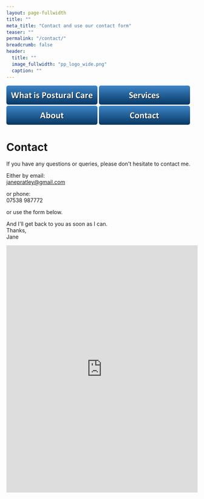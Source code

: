 ```yaml
---
layout: page-fullwidth
title: ""
meta_title: "Contact and use our contact form"
teaser: ""
permalink: "/contact/"
breadcrumb: false
header:
  title: ""
  image_fullwidth: "pp_logo_wide.png"
  caption: ""
---
```


[<img src="../images/buttons/button_what-is-postural-care.png">](/../postural_care/)
[<img src="../images/buttons/button_services.png">](/../services/)
[<img src="../images/buttons/button_about.png">](/../about/)
[<img src="../images/buttons/button_contact.png">](/../contact/)

# Contact

If you have any questions or queries, please don't hesitate to contact me.

Either by email:  
[janepratley@gmail.com](mailto:janepratley@gmail.com)

or phone:  
07538 987772

or use the form below.

And I'll get back to you as soon as I can.  
Thanks,  
Jane

<div class="panel">
<iframe width="100%" height="650" frameborder="0" scrolling="no" src="https://markpratley.wufoo.com/forms/meu8crm1pl2gmq/"></iframe>
</div>

